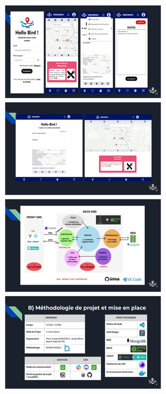 <img align="center" src="./captures_app_NINOMAD/phone.PNG" width="600" height="300" /><br>

<img align="center" src="./captures_app_NINOMAD/fullscreen.PNG" width="600" height="300" /><br>

<img align="center" src="./architecture_app_ninomad.PNG" width="600" height="300" /><br>

<img align="center" src="./stack_ninomad.PNG" width="600" height="300" /><br>






